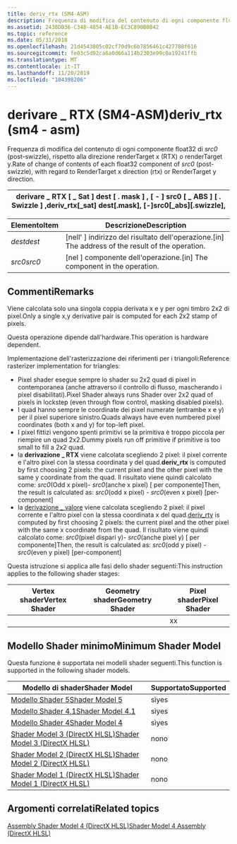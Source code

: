 ```yaml
---
title: deriv_rtx (SM4-ASM)
description: Frequenza di modifica del contenuto di ogni componente float32 di src0 (post-swizzle), rispetto alla direzione RenderTarget x (RTX) o RenderTarget y.
ms.assetid: 2438DB36-C348-4854-AE1B-EC3C890B0B42
ms.topic: reference
ms.date: 05/31/2018
ms.openlocfilehash: 21d4543805c02cf70d9c6b7856461c427788f616
ms.sourcegitcommit: fe03c5d92ca6a0d66a114b2303e99c0a19241ffb
ms.translationtype: MT
ms.contentlocale: it-IT
ms.lasthandoff: 11/20/2019
ms.locfileid: "104398206"
---
```

# <a name="deriv_rtx-sm4---asm"></a><span data-ttu-id="73b8e-103">derivare \_ RTX (SM4-ASM)</span><span class="sxs-lookup"><span data-stu-id="73b8e-103">deriv\_rtx (sm4 - asm)</span></span>

<span data-ttu-id="73b8e-104">Frequenza di modifica del contenuto di ogni componente float32 di *src0* (post-swizzle), rispetto alla direzione renderTarget x (RTX) o renderTarget y.</span><span class="sxs-lookup"><span data-stu-id="73b8e-104">Rate of change of contents of each float32 component of *src0* (post-swizzle), with regard to RenderTarget x direction (rtx) or RenderTarget y direction.</span></span>



| <span data-ttu-id="73b8e-105">derivare \_ RTX \[ \_ Sat \] dest \[ . mask \] , \[ - \] src0 \[ \_ ABS \] \[ . Swizzle \] ,</span><span class="sxs-lookup"><span data-stu-id="73b8e-105">deriv\_rtx\[\_sat\] dest\[.mask\], \[-\]src0\[\_abs\]\[.swizzle\],</span></span> |
|--------------------------------------------------------------------|



 



| <span data-ttu-id="73b8e-106">Elemento</span><span class="sxs-lookup"><span data-stu-id="73b8e-106">Item</span></span>                                                            | <span data-ttu-id="73b8e-107">Descrizione</span><span class="sxs-lookup"><span data-stu-id="73b8e-107">Description</span></span>                                                   |
|-----------------------------------------------------------------|---------------------------------------------------------------|
| <span data-ttu-id="73b8e-108"><span id="dest"></span><span id="DEST"></span>*dest*</span><span class="sxs-lookup"><span data-stu-id="73b8e-108"><span id="dest"></span><span id="DEST"></span>*dest*</span></span><br/> | <span data-ttu-id="73b8e-109">\[nell' \] indirizzo del risultato dell'operazione.</span><span class="sxs-lookup"><span data-stu-id="73b8e-109">\[in\] The address of the result of the operation.</span></span><br/> |
| <span data-ttu-id="73b8e-110"><span id="src0"></span><span id="SRC0"></span>*src0*</span><span class="sxs-lookup"><span data-stu-id="73b8e-110"><span id="src0"></span><span id="SRC0"></span>*src0*</span></span><br/> | <span data-ttu-id="73b8e-111">\[nel \] componente dell'operazione.</span><span class="sxs-lookup"><span data-stu-id="73b8e-111">\[in\] The component in the operation.</span></span><br/>             |



 

## <a name="remarks"></a><span data-ttu-id="73b8e-112">Commenti</span><span class="sxs-lookup"><span data-stu-id="73b8e-112">Remarks</span></span>

<span data-ttu-id="73b8e-113">Viene calcolata solo una singola coppia derivata x e y per ogni timbro 2x2 di pixel.</span><span class="sxs-lookup"><span data-stu-id="73b8e-113">Only a single x,y derivative pair is computed for each 2x2 stamp of pixels.</span></span>

<span data-ttu-id="73b8e-114">Questa operazione dipende dall'hardware.</span><span class="sxs-lookup"><span data-stu-id="73b8e-114">This operation is hardware dependent.</span></span>

<span data-ttu-id="73b8e-115">Implementazione dell'rasterizzazione dei riferimenti per i triangoli:</span><span class="sxs-lookup"><span data-stu-id="73b8e-115">Reference rasterizer implementation for triangles:</span></span>

-   <span data-ttu-id="73b8e-116">Pixel shader esegue sempre lo shader su 2x2 quad di pixel in contemporanea (anche attraverso il controllo di flusso, mascherando i pixel disabilitati).</span><span class="sxs-lookup"><span data-stu-id="73b8e-116">Pixel Shader always runs Shader over 2x2 quad of pixels in lockstep (even through flow control, masking disabled pixels).</span></span>
-   <span data-ttu-id="73b8e-117">I quad hanno sempre le coordinate dei pixel numerate (entrambe x e y) per il pixel superiore sinistro.</span><span class="sxs-lookup"><span data-stu-id="73b8e-117">Quads always have even numbered pixel coordinates (both x and y) for top-left pixel.</span></span>
-   <span data-ttu-id="73b8e-118">I pixel fittizi vengono spenti primitivi se la primitiva è troppo piccola per riempire un quad 2x2.</span><span class="sxs-lookup"><span data-stu-id="73b8e-118">Dummy pixels run off primitive if primitive is too small to fill a 2x2 quad.</span></span>
-   <span data-ttu-id="73b8e-119">la **derivazione \_ RTX** viene calcolata scegliendo 2 pixel: il pixel corrente e l'altro pixel con la stessa coordinata y del quad.</span><span class="sxs-lookup"><span data-stu-id="73b8e-119">**deriv\_rtx** is computed by first choosing 2 pixels: the current pixel and the other pixel with the same y coordinate from the quad.</span></span> <span data-ttu-id="73b8e-120">Il risultato viene quindi calcolato come: *src0*(Odd x pixel)- *src0*(anche x pixel) \[ per componente\]</span><span class="sxs-lookup"><span data-stu-id="73b8e-120">Then, the result is calculated as: *src0*(odd x pixel) - *src0*(even x pixel) \[per-component\]</span></span>
-   <span data-ttu-id="73b8e-121">la [derivazione \_ valore](deriv-rty--sm4---asm-.md) viene calcolata scegliendo 2 pixel: il pixel corrente e l'altro pixel con la stessa coordinata x del quad.</span><span class="sxs-lookup"><span data-stu-id="73b8e-121">[deriv\_rty](deriv-rty--sm4---asm-.md) is computed by first choosing 2 pixels: the current pixel and the other pixel with the same x coordinate from the quad.</span></span> <span data-ttu-id="73b8e-122">Il risultato viene quindi calcolato come: *src0*(pixel dispari y)- *src0*(anche pixel y) \[ per componente\]</span><span class="sxs-lookup"><span data-stu-id="73b8e-122">Then, the result is calculated as: *src0*(odd y pixel) - *src0*(even y pixel) \[per-component\]</span></span>

<span data-ttu-id="73b8e-123">Questa istruzione si applica alle fasi dello shader seguenti:</span><span class="sxs-lookup"><span data-stu-id="73b8e-123">This instruction applies to the following shader stages:</span></span>



| <span data-ttu-id="73b8e-124">Vertex shader</span><span class="sxs-lookup"><span data-stu-id="73b8e-124">Vertex Shader</span></span> | <span data-ttu-id="73b8e-125">Geometry shader</span><span class="sxs-lookup"><span data-stu-id="73b8e-125">Geometry Shader</span></span> | <span data-ttu-id="73b8e-126">Pixel shader</span><span class="sxs-lookup"><span data-stu-id="73b8e-126">Pixel Shader</span></span> |
|---------------|-----------------|--------------|
|               |                 | <span data-ttu-id="73b8e-127">x</span><span class="sxs-lookup"><span data-stu-id="73b8e-127">x</span></span>            |



 

## <a name="minimum-shader-model"></a><span data-ttu-id="73b8e-128">Modello Shader minimo</span><span class="sxs-lookup"><span data-stu-id="73b8e-128">Minimum Shader Model</span></span>

<span data-ttu-id="73b8e-129">Questa funzione è supportata nei modelli shader seguenti.</span><span class="sxs-lookup"><span data-stu-id="73b8e-129">This function is supported in the following shader models.</span></span>



| <span data-ttu-id="73b8e-130">Modello di shader</span><span class="sxs-lookup"><span data-stu-id="73b8e-130">Shader Model</span></span>                                              | <span data-ttu-id="73b8e-131">Supportato</span><span class="sxs-lookup"><span data-stu-id="73b8e-131">Supported</span></span> |
|-----------------------------------------------------------|-----------|
| [<span data-ttu-id="73b8e-132">Modello Shader 5</span><span class="sxs-lookup"><span data-stu-id="73b8e-132">Shader Model 5</span></span>](d3d11-graphics-reference-sm5.md)        | <span data-ttu-id="73b8e-133">sì</span><span class="sxs-lookup"><span data-stu-id="73b8e-133">yes</span></span>       |
| [<span data-ttu-id="73b8e-134">Modello Shader 4,1</span><span class="sxs-lookup"><span data-stu-id="73b8e-134">Shader Model 4.1</span></span>](dx-graphics-hlsl-sm4.md)              | <span data-ttu-id="73b8e-135">sì</span><span class="sxs-lookup"><span data-stu-id="73b8e-135">yes</span></span>       |
| [<span data-ttu-id="73b8e-136">Modello Shader 4</span><span class="sxs-lookup"><span data-stu-id="73b8e-136">Shader Model 4</span></span>](dx-graphics-hlsl-sm4.md)                | <span data-ttu-id="73b8e-137">sì</span><span class="sxs-lookup"><span data-stu-id="73b8e-137">yes</span></span>       |
| [<span data-ttu-id="73b8e-138">Shader Model 3 (DirectX HLSL)</span><span class="sxs-lookup"><span data-stu-id="73b8e-138">Shader Model 3 (DirectX HLSL)</span></span>](dx-graphics-hlsl-sm3.md) | <span data-ttu-id="73b8e-139">no</span><span class="sxs-lookup"><span data-stu-id="73b8e-139">no</span></span>        |
| [<span data-ttu-id="73b8e-140">Shader Model 2 (DirectX HLSL)</span><span class="sxs-lookup"><span data-stu-id="73b8e-140">Shader Model 2 (DirectX HLSL)</span></span>](dx-graphics-hlsl-sm2.md) | <span data-ttu-id="73b8e-141">no</span><span class="sxs-lookup"><span data-stu-id="73b8e-141">no</span></span>        |
| [<span data-ttu-id="73b8e-142">Shader Model 1 (DirectX HLSL)</span><span class="sxs-lookup"><span data-stu-id="73b8e-142">Shader Model 1 (DirectX HLSL)</span></span>](dx-graphics-hlsl-sm1.md) | <span data-ttu-id="73b8e-143">no</span><span class="sxs-lookup"><span data-stu-id="73b8e-143">no</span></span>        |



 

## <a name="related-topics"></a><span data-ttu-id="73b8e-144">Argomenti correlati</span><span class="sxs-lookup"><span data-stu-id="73b8e-144">Related topics</span></span>

<dl> <dt>

[<span data-ttu-id="73b8e-145">Assembly Shader Model 4 (DirectX HLSL)</span><span class="sxs-lookup"><span data-stu-id="73b8e-145">Shader Model 4 Assembly (DirectX HLSL)</span></span>](dx-graphics-hlsl-sm4-asm.md)
</dt> </dl>

 

 





